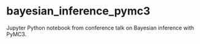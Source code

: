 # bayesian_inference_pymc3
Jupyter Python notebook from conference talk on Bayesian inference with PyMC3.
